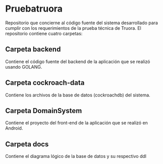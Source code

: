 # Pruebatruora
Repositorio que concierne al código fuente del sistema desarrollado para cumplir con los requerimientos de la prueba técnica de Truora.
El repositorio contiene cuatro carpetas:
## Carpeta backend
Contiene el código fuente del backend de la aplicación que se realizó usando GOLANG.
## Carpeta cockroach-data 
Contiene los archivos de la base de datos (cockroachdb) del sistema. 
## Carpeta DomainSystem
Contiene el proyecto del front-end de la aplicación que se realizó en Android.
## Carpeta docs
Contiene el diagrama lógico de la base de datos y su respectivo ddl
